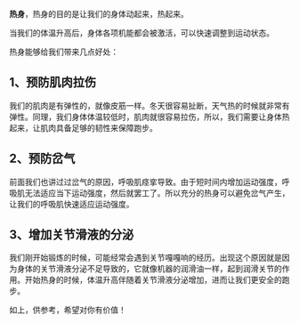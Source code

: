 **热身**，热身的目的是让我们的身体动起来，热起来。

当我们的体温升高后，身体各项机能都会被激活，可以快速调整到运动状态。

热身能够给我们带来几点好处：

## 1、预防肌肉拉伤
我们的肌肉是有弹性的，就像皮筋一样。冬天很容易扯断，天气热的时候就非常有弹性。同理，我们身体体温较低时，肌肉就很容易拉伤，所以，我们需要让身体热起来，让肌肉具备足够的韧性来保障跑步。

## 2、预防岔气
前面我们也讲过过岔气的原因，呼吸肌痉挛导致。由于短时间内增加运动强度，呼吸肌无法适应当下运动强度，然后就罢工了。所以充分的热身可以避免岔气产生，让我们的呼吸肌快速适应运动强度。

## 3、增加关节滑液的分泌
我们刚开始锻炼的时候，可能经常会遇到关节嘎嘎响的经历。出现这个原因就是因为身体的关节滑液分泌不足导致的，它就像机器的润滑油一样，起到润滑关节的作用。开始热身的时候，体温升高伴随着关节滑液分泌增加，进而让我们更安全的跑步。

如上，供参考，希望对你有价值！